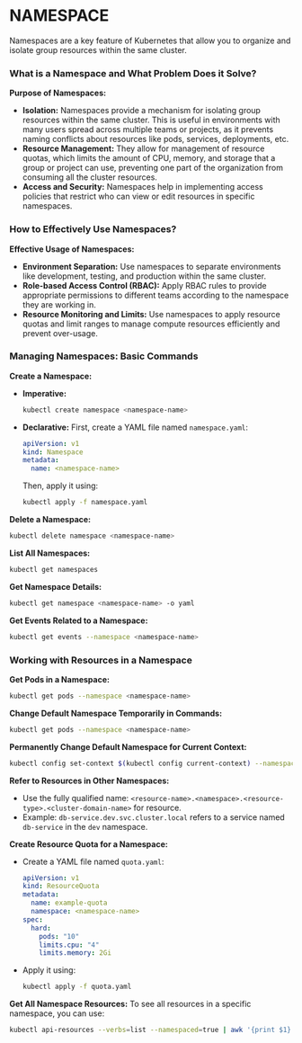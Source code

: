 # NAMESPACE
Namespaces are a key feature of Kubernetes that allow you to organize and isolate group resources within the same cluster.

### What is a Namespace and What Problem Does it Solve?

**Purpose of Namespaces:**
- **Isolation:** Namespaces provide a mechanism for isolating group resources within the same cluster. This is useful in environments with many users spread across multiple teams or projects, as it prevents naming conflicts about resources like pods, services, deployments, etc.
- **Resource Management:** They allow for management of resource quotas, which limits the amount of CPU, memory, and storage that a group or project can use, preventing one part of the organization from consuming all the cluster resources.
- **Access and Security:** Namespaces help in implementing access policies that restrict who can view or edit resources in specific namespaces.

### How to Effectively Use Namespaces?

**Effective Usage of Namespaces:**
- **Environment Separation:** Use namespaces to separate environments like development, testing, and production within the same cluster.
- **Role-based Access Control (RBAC):** Apply RBAC rules to provide appropriate permissions to different teams according to the namespace they are working in.
- **Resource Monitoring and Limits:** Use namespaces to apply resource quotas and limit ranges to manage compute resources efficiently and prevent over-usage.

### Managing Namespaces: Basic Commands

**Create a Namespace:**

- **Imperative:**
  ```bash
  kubectl create namespace <namespace-name>
  ```

- **Declarative:**
  First, create a YAML file named `namespace.yaml`:
  ```yaml
  apiVersion: v1
  kind: Namespace
  metadata:
    name: <namespace-name>
  ```
  Then, apply it using:
  ```bash
  kubectl apply -f namespace.yaml
  ```

**Delete a Namespace:**
```bash
kubectl delete namespace <namespace-name>
```

**List All Namespaces:**
```bash
kubectl get namespaces
```

**Get Namespace Details:**
```bash
kubectl get namespace <namespace-name> -o yaml
```

**Get Events Related to a Namespace:**
```bash
kubectl get events --namespace <namespace-name>
```

### Working with Resources in a Namespace

**Get Pods in a Namespace:**
```bash
kubectl get pods --namespace <namespace-name>
```

**Change Default Namespace Temporarily in Commands:**
```bash
kubectl get pods --namespace <namespace-name>
```

**Permanently Change Default Namespace for Current Context:**
```bash
kubectl config set-context $(kubectl config current-context) --namespace=<namespace-name>
```

**Refer to Resources in Other Namespaces:**
- Use the fully qualified name: `<resource-name>.<namespace>.<resource-type>.<cluster-domain-name>` for resource.
- Example: `db-service.dev.svc.cluster.local` refers to a service named `db-service` in the `dev` namespace.

**Create Resource Quota for a Namespace:**
- Create a YAML file named `quota.yaml`:
  ```yaml
  apiVersion: v1
  kind: ResourceQuota
  metadata:
    name: example-quota
    namespace: <namespace-name>
  spec:
    hard:
      pods: "10"
      limits.cpu: "4"
      limits.memory: 2Gi
  ```
- Apply it using:
  ```bash
  kubectl apply -f quota.yaml
  ```

**Get All Namespace Resources:**
To see all resources in a specific namespace, you can use:
```bash
kubectl api-resources --verbs=list --namespaced=true | awk '{print $1}' | xargs -n 1 kubectl get --show-kind --ignore-not-found -n <namespace-name>
```
